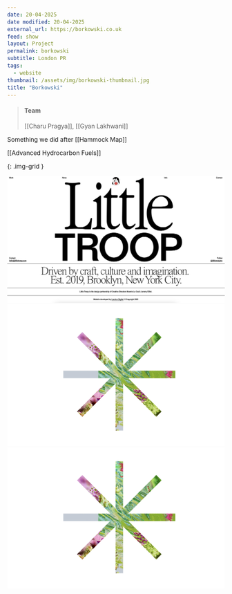 ```yaml
---
date: 20-04-2025
date modified: 20-04-2025
external_url: https://borkowski.co.uk
feed: show
layout: Project
permalink: borkowski
subtitle: London PR
tags:
  - website
thumbnail: /assets/img/borkowski-thumbnail.jpg
title: "Borkowski"
---
```


> #### Team
> [[Charu Pragya]], [[Gyan Lakhwani]]

Something we did after [[Hammock Map]]

[[Advanced Hydrocarbon Fuels]]

{: .img-grid }

![](../assets/img/Borkowski-1.png)![](../assets/img/Borkowski.png)![](../assets/img/Borkowski.png)